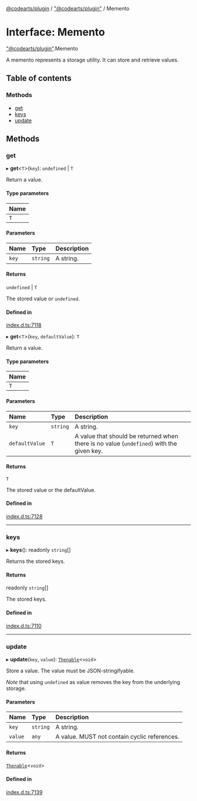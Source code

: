 [@codearts/plugin](../README.md) / ["@codearts/plugin"](../modules/_codearts_plugin_.md) / Memento

# Interface: Memento

["@codearts/plugin"](../modules/_codearts_plugin_.md).Memento

A memento represents a storage utility. It can store and retrieve
values.

## Table of contents

### Methods

- [get](codearts_plugin_.Memento.md#get)
- [keys](codearts_plugin_.Memento.md#keys)
- [update](codearts_plugin_.Memento.md#update)

## Methods

### get

▸ **get**<`T`\>(`key`): `undefined` \| `T`

Return a value.

#### Type parameters

| Name |
| :------ |
| `T` |

#### Parameters

| Name | Type | Description |
| :------ | :------ | :------ |
| `key` | `string` | A string. |

#### Returns

`undefined` \| `T`

The stored value or `undefined`.

#### Defined in

[index.d.ts:7118](https://github.com/shuyaqian/cloudide-plugin-api/blob/3fbdd11/index.d.ts#L7118)

▸ **get**<`T`\>(`key`, `defaultValue`): `T`

Return a value.

#### Type parameters

| Name |
| :------ |
| `T` |

#### Parameters

| Name | Type | Description |
| :------ | :------ | :------ |
| `key` | `string` | A string. |
| `defaultValue` | `T` | A value that should be returned when there is no value (`undefined`) with the given key. |

#### Returns

`T`

The stored value or the defaultValue.

#### Defined in

[index.d.ts:7128](https://github.com/shuyaqian/cloudide-plugin-api/blob/3fbdd11/index.d.ts#L7128)

___

### keys

▸ **keys**(): readonly `string`[]

Returns the stored keys.

#### Returns

readonly `string`[]

The stored keys.

#### Defined in

[index.d.ts:7110](https://github.com/shuyaqian/cloudide-plugin-api/blob/3fbdd11/index.d.ts#L7110)

___

### update

▸ **update**(`key`, `value`): [`Thenable`](Thenable.md)<`void`\>

Store a value. The value must be JSON-stringifyable.

*Note* that using `undefined` as value removes the key from the underlying
storage.

#### Parameters

| Name | Type | Description |
| :------ | :------ | :------ |
| `key` | `string` | A string. |
| `value` | `any` | A value. MUST not contain cyclic references. |

#### Returns

[`Thenable`](Thenable.md)<`void`\>

#### Defined in

[index.d.ts:7139](https://github.com/shuyaqian/cloudide-plugin-api/blob/3fbdd11/index.d.ts#L7139)

